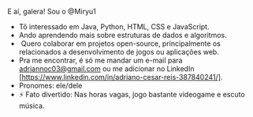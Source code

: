 E aí, galera! Sou o @Miryu1

-  Tô interessado em Java, Python, HTML, CSS e JavaScript. 
-  Ando aprendendo mais sobre estruturas de dados e algoritmos.
- ️ Quero colaborar em projetos open-source, principalmente os relacionados a desenvolvimento de jogos ou aplicações web.
-  Pra me encontrar, é só me mandar um e-mail para adriannoc03@gmail.com ou me adicionar no LinkedIn [https://www.linkedin.com/in/adriano-cesar-reis-387840241/].
-  Pronomes: ele/dele
- ⚡ Fato divertido: Nas horas vagas, jogo bastante videogame e escuto música.

